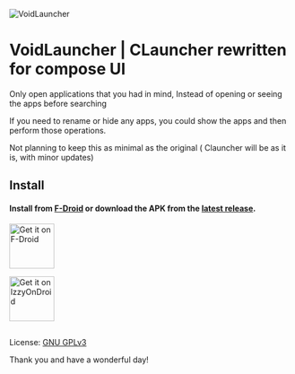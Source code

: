 ![VoidLauncher]()


# VoidLauncher | CLauncher rewritten for compose UI

Only open applications that you had in mind, Instead of opening or seeing the apps before searching

If you need to rename or hide any apps, you could show the apps and then perform those operations.

Not planning to keep this as minimal as the original ( Clauncher will be as it is, with minor updates)

## Install

#### Install from [F-Droid](...) or download the APK from the [latest release](https://github.com/mlm-games/VoidLauncher/releases/).

[<img src="https://fdroid.gitlab.io/artwork/badge/get-it-on.png"
    alt="Get it on F-Droid"
    height="80">](https://f-droid.org/packages/app.voidlauncher)

[<img src="https://gitlab.com/IzzyOnDroid/repo/-/raw/master/assets/IzzyOnDroid.png" alt="Get it on IzzyOnDroid" height="80">](https://apt.izzysoft.de/fdroid/index/apk/app.voidlauncher)

##

License: [GNU GPLv3](https://www.gnu.org/licenses/gpl-3.0.en.html)

Thank you and have a wonderful day!
